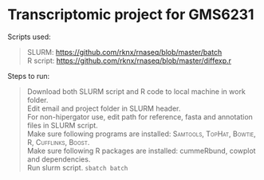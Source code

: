# Transcriptomic project for GMS6231
Scripts used:</br>
> SLURM:&nbsp;https://github.com/rknx/rnaseq/blob/master/batch  
> R script: https://github.com/rknx/rnaseq/blob/master/diffexp.r


Steps to run:</br>
> Download both SLURM script and R code to local machine in work folder.</br>
> Edit email and project folder in SLURM header.</br>
> For non-hipergator use, edit path for reference, fasta and annotation files in SLURM script.</br>
> Make sure following programs are installed: <span style="font-variant:small-caps;">Samtools, TopHat, Bowtie, R, Cufflinks, Boost.</span></br>
> Make sure following R packages are installed: cummeRbund, cowplot and dependencies.</br>
> Run slurm script. ```sbatch batch```
